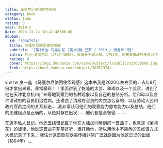 ```yaml
---
title: 马戛尔尼使团使华观感
category: book
status: todo
rating: 0
year: 2019-2
date: 2023-11-24 18:42:48+08:00
douban:
  id: "30367974"
  title: 马戛尔尼使团使华观感
  subtitle: "[英]乔治·马戛尔尼 [英]约翰·巴罗 / 2019 / 商务印书馆"
  intro: 乔治·马戛尔尼（1737—1806），英国著名政治家。1792年，他被英国政府任命为正使，出使中国庆贺乾隆帝八十大寿。约翰·巴罗（1764—1848）为使团成员，也是一位博物学家。本书分为“马戛尔尼勋爵私人日志”和“巴罗中国行纪”两部分。前者由马戛尔尼的私人日志编辑整理而成，记录了他在出使路上的所见所闻，以及他个人对中国的看法。“巴罗中国行纪”不仅记录了使团的行程，更收集整理了大量的民俗资料，从文学、哲学、宗教、医学、音乐等方面全面地展现出当时中国的社会面貌。
  rating: 9
  cover: https://img1.doubanio.com/view/subject/l/public/s33653560.jpg
  link: https://book.douban.com/subject/30367974/
---
```


viw tw 良一羞 《马戛尔尼使团使华观感》这本书我是2020年左右买的，去年8月份才拿出来看，非常精彩！！里面讲到了乾隆的太监、和珅以及一个武官，讲到了他在天津北京杭州广州等地观察到的各种现象以及自己的总结分析。给和珅以及各种清政府的官员们治性病，还讲述了清政府官员的内衣怎么穿的，以及劳动人民和政府官员之间的关系状态…..我非常认可他们的观察能力思考能力以及总结，他们的思维起点是正确的，从绝对存在出发…….他们都是基督徒……….

在这本私人日记，他还五线谱记载了他在大陆民间听到的一首曲子，也就是《茉莉花》的旋律，他说这首曲子非常好听，很打动他，所以用他本不熟悉的五线谱方式大概记录了下来….我估计这首歌在欧美传播非常广泛就是因为他这日记的出版（1804年）….
